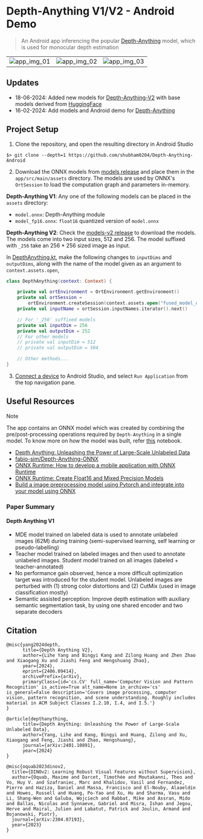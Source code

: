 # Depth-Anything V1/V2 - Android Demo

> An Android app inferencing the popular [Depth-Anything](https://arxiv.org/abs/2401.10891) model, which is used for monocular depth estimation

<table>
<tr>
<td>
<img src="https://github.com/shubham0204/Depth-Anything-Android/assets/41076823/d0b5cf01-2949-4adc-8af8-deeb4c3df1f7" alt="app_img_01">
</td>
<td>
<img src="https://github.com/shubham0204/Depth-Anything-Android/assets/41076823/5bec8e82-f8bd-426e-9aad-37a45287a033" alt="app_img_02">
</td>
<td>
<img src="https://github.com/shubham0204/Depth-Anything-Android/assets/41076823/196d741d-603e-4adb-aa64-0f73b30b1c73" alt="app_img_03">
</td>
</tr>
</table>

## Updates

* 18-06-2024: Added new models for [Depth-Anything-V2](https://arxiv.org/abs/2406.09414) with base models derived from [HuggingFace](https://huggingface.co/onnx-community/depth-anything-v2-small)
* 16-02-2024: Add models and Android demo for [Depth-Anything](https://github.com/LiheYoung/Depth-Anything)

## Project Setup

1. Clone the repository, and open the resulting directory in Android Studio

```
$> git clone --depth=1 https://github.com/shubham0204/Depth-Anything-Android
```

2. Download the ONNX models from [models release](https://github.com/shubham0204/Depth-Anything-Android/releases) and place them in the `app/src/main/assets` directory. The models are used by ONNX's `OrtSession` to load the computation graph and parameters in-memory. 


**Depth-Anything V1**: Any one of the following models can be placed in the `assets` directory:
* `model.onnx`: Depth-Anything module 
* `model_fp16.onnx`: `float16` quantized version of `model.onnx`

**Depth-Anything V2**: Check the [models-v2 release]() to download the models. The models come into two input sizes, 512 and 
256. The model suffixed with `_256` take an 256 * 256 sized image as input.

In [DepthAnything.kt](https://github.com/shubham0204/Depth-Anything-Android/blob/main/app/src/main/java/com/ml/shubham0204/depthanything/DepthAnything.kt), make the following changes to 
`inputDims` and `outputDims`, along with the name of the model given as an argument to `context.assets.open`, 

```kotlin
class DepthAnything(context: Context) {

    private val ortEnvironment = OrtEnvironment.getEnvironment()
    private val ortSession =
        ortEnvironment.createSession(context.assets.open("fused_model_uint8_256.onnx").readBytes())
    private val inputName = ortSession.inputNames.iterator().next()

    // For '_256' suffixed models
    private val inputDim = 256
    private val outputDim = 252
    // For other models
    // private val inputDim = 512
    // private val outputDim = 504

    // Other methods...
}
```

3. [Connect a device](https://developer.android.com/codelabs/basic-android-kotlin-compose-connect-device#0) to Android Studio, and select `Run Application` from the top navigation pane.

## Useful Resources

> [!NOTE]
> The app contains an ONNX model which was created by combining the pre/post-processing operations required 
> by `Depth-Anything` in a single model. To know more on how the model was built, refer [this](https://github.com/shubham0204/Google_Colab_Notebooks/blob/main/Depth_Anything_FusedOps_ONNX_Model.ipynb) notebook.

* [Depth Anything: Unleashing the Power of Large-Scale Unlabeled Data](https://arxiv.org/abs/2401.10891)
* [fabio-sim/Depth-Anything-ONNX](https://github.com/fabio-sim/Depth-Anything-ONNX)
* [ONNX Runtime: How to develop a mobile application with ONNX Runtime](https://onnxruntime.ai/docs/tutorials/mobile/)
* [ONNX Runtime: Create Float16 and Mixed Precision Models](https://onnxruntime.ai/docs/performance/model-optimizations/float16.html)
* [Build a image preprocessing model using Pytorch and integrate into your model using ONNX](https://vilsonrodrigues.medium.com/build-a-image-preprocessing-model-using-pytorch-and-integrate-into-your-model-using-onnx-2262966c642e)

### Paper Summary

#### Depth Anything V1

* MDE model trained on labeled data is used to annotate unlabeled images (62M) during training (semi-supervised learning, self learning or pseudo-labelling)
* Teacher model trained on labeled images and then used to annotate unlabeled images. Student model trained on all images (labeled + teacher-annotated)
* No performance gain observed, hence a more difficult optimization target was introduced for the student model. Unlabeled images are perturbed with (1) strong color distortions and (2) CutMix (used in image classification mostly)
* Semantic assisted perception: Improve depth estimation with auxiliary semantic segmentation task, by using one shared encoder and two separate decoders

## Citation

```
@misc{yang2024depth,
      title={Depth Anything V2}, 
      author={Lihe Yang and Bingyi Kang and Zilong Huang and Zhen Zhao and Xiaogang Xu and Jiashi Feng and Hengshuang Zhao},
      year={2024},
      eprint={2406.09414},
      archivePrefix={arXiv},
      primaryClass={id='cs.CV' full_name='Computer Vision and Pattern Recognition' is_active=True alt_name=None in_archive='cs' is_general=False description='Covers image processing, computer vision, pattern recognition, and scene understanding. Roughly includes material in ACM Subject Classes I.2.10, I.4, and I.5.'}
}
```

```
@article{depthanything,
      title={Depth Anything: Unleashing the Power of Large-Scale Unlabeled Data}, 
      author={Yang, Lihe and Kang, Bingyi and Huang, Zilong and Xu, Xiaogang and Feng, Jiashi and Zhao, Hengshuang},
      journal={arXiv:2401.10891},
      year={2024}
}
```

```
@misc{oquab2023dinov2,
  title={DINOv2: Learning Robust Visual Features without Supervision},
  author={Oquab, Maxime and Darcet, Timothée and Moutakanni, Theo and Vo, Huy V. and Szafraniec, Marc and Khalidov, Vasil and Fernandez, Pierre and Haziza, Daniel and Massa, Francisco and El-Nouby, Alaaeldin and Howes, Russell and Huang, Po-Yao and Xu, Hu and Sharma, Vasu and Li, Shang-Wen and Galuba, Wojciech and Rabbat, Mike and Assran, Mido and Ballas, Nicolas and Synnaeve, Gabriel and Misra, Ishan and Jegou, Herve and Mairal, Julien and Labatut, Patrick and Joulin, Armand and Bojanowski, Piotr},
  journal={arXiv:2304.07193},
  year={2023}
}
```
